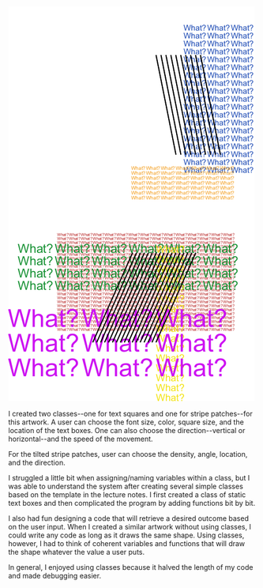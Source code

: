 ![](oop_design.PNG)

I created two classes--one for text squares and one for stripe patches--for this artwork. 
A user can choose the font size, color, square size, and the location of the text boxes. 
One can also choose the direction--vertical or horizontal--and the speed of the movement.

For the tilted stripe patches, user can choose the density, angle, location, and the direction.

I struggled a little bit when assigning/naming variables within a class, but I was able to understand the system after creating several simple classes based on the template in the lecture notes. I first created a class of static text boxes and then complicated the program by adding functions bit by bit. 

I also had fun designing a code that will retrieve a desired outcome based on the user input. 
When I created a similar artwork without using classes, I could write any code as long as it draws the same shape. 
Using classes, however, I had to think of coherent variables and functions that will draw the shape whatever the value a user puts.

In general, I enjoyed using classes because it halved the length of my code and made debugging easier.
